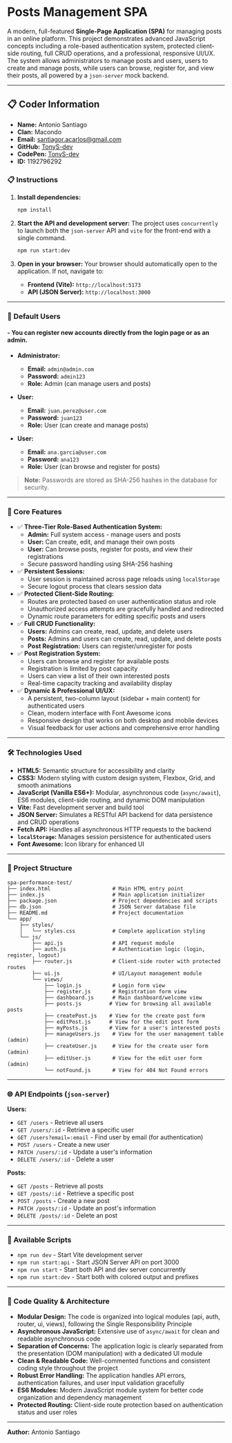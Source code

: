 # Posts Management SPA

A modern, full-featured **Single-Page Application (SPA)** for managing posts in an online platform. This project demonstrates advanced JavaScript concepts including a role-based authentication system, protected client-side routing, full CRUD operations, and a professional, responsive UI/UX. The system allows administrators to manage posts and users, users to create and manage posts, while users can browse, register for, and view their posts, all powered by a `json-server` mock backend.

---

## 📋 Coder Information

- **Name:** Antonio Santiago
- **Clan:** Macondo
- **Email:** santiagor.acarlos@gmail.com
- **GitHub:** [TonyS-dev](https://github.com/TonyS-dev)
- **CodePen:** [TonyS-dev](https://codepen.io/TonyS-dev)
- **ID:** 1192796292

### 📋 Instructions

1.  **Install dependencies:**
    ```bash
    npm install
    ```

2.  **Start the API and development server:**
    The project uses `concurrently` to launch both the `json-server` API and `vite` for the front-end with a single command.
    ```bash
    npm run start:dev
    ```

3.  **Open in your browser:**
    Your browser should automatically open to the application. If not, navigate to:
    - **Frontend (Vite):** `http://localhost:5173`
    - **API (JSON Server):** `http://localhost:3000`

---

### 👤 Default Users
#### - You can register new accounts directly from the login page or as an admin.

-   **Administrator:**
    -   **Email:** `admin@admin.com`
    -   **Password:** `admin123`
    -   **Role:** Admin (can manage users and posts)

-   **User:**
    -   **Email:** `juan.perez@user.com`
    -   **Password:** `juan123`
    -   **Role:** User (can create and manage posts)

-   **User:**
    -   **Email:** `ana.garcia@user.com`
    -   **Password:** `ana123`
    -   **Role:** User (can browse and register for posts)

> **Note:** Passwords are stored as SHA-256 hashes in the database for security.

---

### 🎯 Core Features

-   ✅ **Three-Tier Role-Based Authentication System:**
    -   **Admin:** Full system access - manage users and posts
    -   **User:** Can create, edit, and manage their own posts
    -   **User:** Can browse posts, register for posts, and view their registrations
    -   Secure password handling using SHA-256 hashing
-   ✅ **Persistent Sessions:**
    -   User session is maintained across page reloads using `localStorage`
    -   Secure logout process that clears session data
-   ✅ **Protected Client-Side Routing:**
    -   Routes are protected based on user authentication status and role
    -   Unauthorized access attempts are gracefully handled and redirected
    -   Dynamic route parameters for editing specific posts and users
-   ✅ **Full CRUD Functionality:**
    -   **Users:** Admins can create, read, update, and delete users
    -   **Posts:** Admins and users can create, read, update, and delete posts
    -   **Post Registration:** Users can register/unregister for posts
-   ✅ **Post Registration System:**
    -   Users can browse and register for available posts
    -   Registration is limited by post capacity
    -   Users can view a list of their own interested posts
    -   Real-time capacity tracking and availability display
-   ✅ **Dynamic & Professional UI/UX:**
    -   A persistent, two-column layout (sidebar + main content) for authenticated users
    -   Clean, modern interface with Font Awesome icons
    -   Responsive design that works on both desktop and mobile devices
    -   Visual feedback for user actions and comprehensive error handling

---

### 🛠️ Technologies Used

-   **HTML5:** Semantic structure for accessibility and clarity
-   **CSS3:** Modern styling with custom design system, Flexbox, Grid, and smooth animations
-   **JavaScript (Vanilla ES6+):** Modular, asynchronous code (`async/await`), ES6 modules, client-side routing, and dynamic DOM manipulation
-   **Vite:** Fast development server and build tool
-   **JSON Server:** Simulates a RESTful API backend for data persistence and CRUD operations
-   **Fetch API:** Handles all asynchronous HTTP requests to the backend
-   **`localStorage`:** Manages session persistence for authenticated users
-   **Font Awesome:** Icon library for enhanced UI

---

### 📁 Project Structure

```
spa-performance-test/
├── index.html                    # Main HTML entry point
├── index.js                      # Main application initializer
├── package.json                  # Project dependencies and scripts
├── db.json                       # JSON Server database file
├── README.md                     # Project documentation
└── app/
    ├── styles/
    │   └── styles.css            # Complete application styling
    └── js/
        ├── api.js                # API request module
        ├── auth.js               # Authentication logic (login, register, logout)
        ├── router.js             # Client-side router with protected routes
        ├── ui.js                 # UI/Layout management module
        └── views/
            ├── login.js          # Login form view
            ├── register.js       # Registration form view
            ├── dashboard.js      # Main dashboard/welcome view
            ├── posts.js         # View for browsing all available posts
            ├── createPost.js    # View for the create post form
            ├── editPost.js      # View for the edit post form
            ├── myPosts.js       # View for a user's interested posts
            ├── manageUsers.js    # View for the user management table (admin)
            ├── createUser.js     # View for the create user form (admin)
            ├── editUser.js       # View for the edit user form (admin)
            └── notFound.js       # View for 404 Not Found errors
```

---

### 🌐 API Endpoints (`json-server`)

**Users:**
-   `GET /users` - Retrieve all users
-   `GET /users/:id` - Retrieve a specific user
-   `GET /users?email=:email` - Find user by email (for authentication)
-   `POST /users` - Create a new user
-   `PATCH /users/:id` - Update a user's information
-   `DELETE /users/:id` - Delete a user

**Posts:**
-   `GET /posts` - Retrieve all posts
-   `GET /posts/:id` - Retrieve a specific post
-   `POST /posts` - Create a new post
-   `PATCH /posts/:id` - Update an post's information
-   `DELETE /posts/:id` - Delete an post

---

### 🔄 Available Scripts

- `npm run dev` - Start Vite development server
- `npm run start:api` - Start JSON Server API on port 3000
- `npm run start` - Start both API and dev server concurrently
- `npm run start:dev` - Start both with colored output and prefixes

---

### 📝 Code Quality & Architecture

-   **Modular Design:** The code is organized into logical modules (api, auth, router, ui, views), following the Single Responsibility Principle
-   **Asynchronous JavaScript:** Extensive use of `async/await` for clean and readable asynchronous code
-   **Separation of Concerns:** The application logic is clearly separated from the presentation (DOM manipulation) with a dedicated UI module
-   **Clean & Readable Code:** Well-commented functions and consistent coding style throughout the project
-   **Robust Error Handling:** The application handles API errors, authentication failures, and user input validation gracefully
-   **ES6 Modules:** Modern JavaScript module system for better code organization and dependency management
-   **Protected Routing:** Client-side route protection based on authentication status and user roles

---

**Author:** Antonio Santiago
